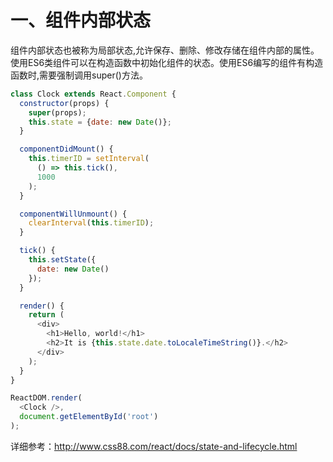 # 一、组件内部状态
​	组件内部状态也被称为局部状态,允许保存、删除、修改存储在组件内部的属性。使用ES6类组件可以在构造函数中初始化组件的状态。使用ES6编写的组件有构造函数时,需要强制调用super()方法。

```js
class Clock extends React.Component {
  constructor(props) {
    super(props);
    this.state = {date: new Date()};
  }

  componentDidMount() {
    this.timerID = setInterval(
      () => this.tick(),
      1000
    );
  }

  componentWillUnmount() {
    clearInterval(this.timerID);
  }

  tick() {
    this.setState({
      date: new Date()
    });
  }

  render() {
    return (
      <div>
        <h1>Hello, world!</h1>
        <h2>It is {this.state.date.toLocaleTimeString()}.</h2>
      </div>
    );
  }
}

ReactDOM.render(
  <Clock />,
  document.getElementById('root')
);
```

详细参考：http://www.css88.com/react/docs/state-and-lifecycle.html

